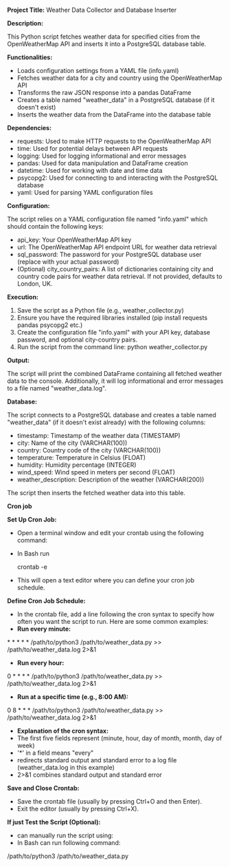 **Project Title:** Weather Data Collector and Database Inserter 

**Description:**

This Python script fetches weather data for specified cities from the OpenWeatherMap API and inserts it into a PostgreSQL database table.

**Functionalities:**

- Loads configuration settings from a YAML file (info.yaml)
- Fetches weather data for a city and country using the OpenWeatherMap API
- Transforms the raw JSON response into a pandas DataFrame
- Creates a table named "weather\_data" in a PostgreSQL database (if it doesn't exist)
- Inserts the weather data from the DataFrame into the database table

**Dependencies:**

- requests: Used to make HTTP requests to the OpenWeatherMap API
- time: Used for potential delays between API requests
- logging: Used for logging informational and error messages
- pandas: Used for data manipulation and DataFrame creation
- datetime: Used for working with date and time data
- psycopg2: Used for connecting to and interacting with the PostgreSQL database
- yaml: Used for parsing YAML configuration files

**Configuration:**

The script relies on a YAML configuration file named "info.yaml" which should contain the following keys:

- api\_key: Your OpenWeatherMap API key
- url: The OpenWeatherMap API endpoint URL for weather data retrieval
- sql\_password: The password for your PostgreSQL database user (replace with your actual password)
- (Optional) city\_country\_pairs: A list of dictionaries containing city and country code pairs for weather data retrieval. If not provided, defaults to London, UK.

**Execution:**

1. Save the script as a Python file (e.g., weather\_collector.py)
2. Ensure you have the required libraries installed (pip install requests pandas psycopg2 etc.)
2. Create the configuration file "info.yaml" with your API key, database password, and optional city-country pairs.
2. Run the script from the command line: python weather\_collector.py

**Output:**

The script will print the combined DataFrame containing all fetched weather data to the console. Additionally, it will log informational and error messages to a file named "weather\_data.log".

**Database:**

The script connects to a PostgreSQL database and creates a table named "weather\_data" (if it doesn't exist already) with the following columns:

- timestamp: Timestamp of the weather data (TIMESTAMP)
- city: Name of the city (VARCHAR(100))
- country: Country code of the city (VARCHAR(100))
- temperature: Temperature in Celsius (FLOAT)
- humidity: Humidity percentage (INTEGER)
- wind\_speed: Wind speed in meters per second (FLOAT)
- weather\_description: Description of the weather (VARCHAR(200))

The script then inserts the fetched weather data into this table.

**Cron job**

**Set Up Cron Job:**

- Open a terminal window and edit your crontab using the following command:
- In Bash run

  crontab -e

- This will open a text editor where you can define your cron job schedule.

**Define Cron Job Schedule:**

- In the crontab file, add a line following the cron syntax to specify how often you want the script to run. Here are some common examples:
- **Run every minute:**

\* \* \* \* \* /path/to/python3 /path/to/weather\_data.py >> /path/to/weather\_data.log 2>&1

- **Run every hour:**

0 \* \* \* \* /path/to/python3 /path/to/weather\_data.py >> /path/to/weather\_data.log 2>&1

- **Run at a specific time (e.g., 8:00 AM):**

0 8 \* \* \* /path/to/python3 /path/to/weather\_data.py >> /path/to/weather\_data.log 2>&1

- **Explanation of the cron syntax:**
- The first five fields represent (minute, hour, day of month, month, day of week)
- \'*' in a field means "every"
- redirects standard output and standard error to a log file (weather_data.log in this example)
- 2>&1 combines standard output and standard error

**Save and Close Crontab:**

- Save the crontab file (usually by pressing Ctrl+O and then Enter).
- Exit the editor (usually by pressing Ctrl+X).

**If just Test the Script (Optional):**

- can manually run the script using:
- In Bash can run following command:

/path/to/python3 /path/to/weather\_data.py

